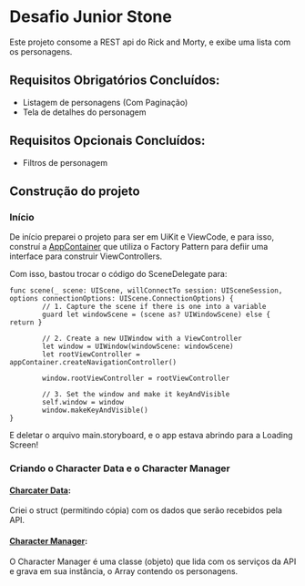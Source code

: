 # Desafio Junior Stone

Este projeto consome a REST api do Rick and Morty, e exibe uma lista com os personagens. 

## Requisitos Obrigatórios Concluídos:
- Listagem de personagens (Com Paginação)
- Tela de detalhes do personagem

## Requisitos Opcionais Concluídos:
- Filtros de personagem

## Construção do projeto

### Início
De início preparei o projeto para ser em UiKit e ViewCode, e para isso, construí a [AppContainer](https://github.com/julianaprado/Desafio-Junior/blob/17ecda5d35a806b9c4f4712815940f71b86f8750/DesafioJunior/Main/AppContainer.swift) que utiliza o Factory Pattern para defiir uma interface para construir ViewControllers.

Com isso, bastou trocar o código do SceneDelegate para:

```
func scene(_ scene: UIScene, willConnectTo session: UISceneSession, options connectionOptions: UIScene.ConnectionOptions) {
        // 1. Capture the scene if there is one into a variable
        guard let windowScene = (scene as? UIWindowScene) else { return }
        
        // 2. Create a new UIWindow with a ViewController
        let window = UIWindow(windowScene: windowScene)
        let rootViewController = appContainer.createNavigationController()
        
        window.rootViewController = rootViewController
        
        // 3. Set the window and make it keyAndVisible
        self.window = window
        window.makeKeyAndVisible()
}
```

E deletar o arquivo main.storyboard, e o app estava abrindo para a Loading Screen!


### Criando o Character Data e o Character Manager

#### [Charcater Data](https://github.com/julianaprado/Desafio-Junior/blob/3e8676e4082c8c7d3eb2fd5cda20a4d2b774c384/DesafioJunior/Model/CharactersData.swift):

Criei o struct (permitindo cópia) com os dados que serão recebidos pela API.

#### [Character Manager](https://github.com/julianaprado/Desafio-Junior/blob/3e8676e4082c8c7d3eb2fd5cda20a4d2b774c384/DesafioJunior/Model/CharactersManager.swift):

O Character Manager é uma classe (objeto) que lida com os serviços da API e grava em sua instância, o Array contendo os personagens.




